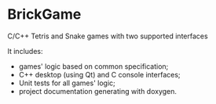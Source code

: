 # BrickGame
C/C++ Tetris and Snake games with two supported interfaces

It includes:
- games' logic based on common specification;
- C++ desktop (using Qt) and C console interfaces;
- Unit tests for all games' logic;
- project documentation generating with doxygen.

